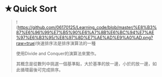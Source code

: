 # ★Quick Sort

>!(https://github.com/06170125/Learning_code/blob/master/%E8%B3%87%E6%96%99%E7%B5%90%E6%A7%8B%E6%BC%94%E7%AE%97%E6%B3%95/%E8%97%8D%E7%AE%AD%E9%A0%AD.png?raw=true)快速排序法是排序演算法的一種
>
>使用Divide and Conquer的演算法來實作。
>
>其概念是從數列中挑選一個基準點，大於基準的放一邊，小於的放一邊，如此循環最後可完成排序。
